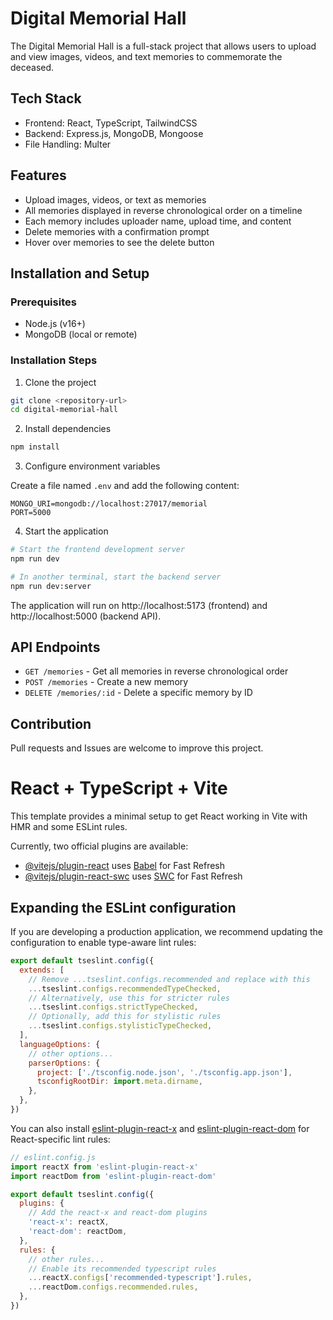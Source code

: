 # Digital Memorial Hall

The Digital Memorial Hall is a full-stack project that allows users to upload and view images, videos, and text memories to commemorate the deceased.

## Tech Stack

- Frontend: React, TypeScript, TailwindCSS
- Backend: Express.js, MongoDB, Mongoose
- File Handling: Multer

## Features

- Upload images, videos, or text as memories
- All memories displayed in reverse chronological order on a timeline
- Each memory includes uploader name, upload time, and content
- Delete memories with a confirmation prompt
- Hover over memories to see the delete button

## Installation and Setup

### Prerequisites

- Node.js (v16+)
- MongoDB (local or remote)

### Installation Steps

1. Clone the project

```bash
git clone <repository-url>
cd digital-memorial-hall
```

2. Install dependencies

```bash
npm install
```

3. Configure environment variables

Create a file named `.env` and add the following content:

```
MONGO_URI=mongodb://localhost:27017/memorial
PORT=5000
```

4. Start the application

```bash
# Start the frontend development server
npm run dev

# In another terminal, start the backend server
npm run dev:server
```

The application will run on http://localhost:5173 (frontend) and http://localhost:5000 (backend API).

## API Endpoints

- `GET /memories` - Get all memories in reverse chronological order
- `POST /memories` - Create a new memory
- `DELETE /memories/:id` - Delete a specific memory by ID

## Contribution

Pull requests and Issues are welcome to improve this project.

# React + TypeScript + Vite

This template provides a minimal setup to get React working in Vite with HMR and some ESLint rules.

Currently, two official plugins are available:

- [@vitejs/plugin-react](https://github.com/vitejs/vite-plugin-react/blob/main/packages/plugin-react/README.md) uses [Babel](https://babeljs.io/) for Fast Refresh
- [@vitejs/plugin-react-swc](https://github.com/vitejs/vite-plugin-react-swc) uses [SWC](https://swc.rs/) for Fast Refresh

## Expanding the ESLint configuration

If you are developing a production application, we recommend updating the configuration to enable type-aware lint rules:

```js
export default tseslint.config({
  extends: [
    // Remove ...tseslint.configs.recommended and replace with this
    ...tseslint.configs.recommendedTypeChecked,
    // Alternatively, use this for stricter rules
    ...tseslint.configs.strictTypeChecked,
    // Optionally, add this for stylistic rules
    ...tseslint.configs.stylisticTypeChecked,
  ],
  languageOptions: {
    // other options...
    parserOptions: {
      project: ['./tsconfig.node.json', './tsconfig.app.json'],
      tsconfigRootDir: import.meta.dirname,
    },
  },
})
```

You can also install [eslint-plugin-react-x](https://github.com/Rel1cx/eslint-react/tree/main/packages/plugins/eslint-plugin-react-x) and [eslint-plugin-react-dom](https://github.com/Rel1cx/eslint-react/tree/main/packages/plugins/eslint-plugin-react-dom) for React-specific lint rules:

```js
// eslint.config.js
import reactX from 'eslint-plugin-react-x'
import reactDom from 'eslint-plugin-react-dom'

export default tseslint.config({
  plugins: {
    // Add the react-x and react-dom plugins
    'react-x': reactX,
    'react-dom': reactDom,
  },
  rules: {
    // other rules...
    // Enable its recommended typescript rules
    ...reactX.configs['recommended-typescript'].rules,
    ...reactDom.configs.recommended.rules,
  },
})
```
